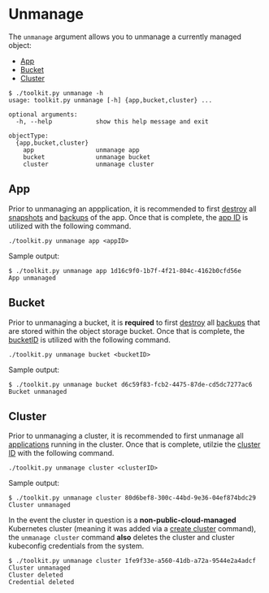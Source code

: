 # Unmanage

The `unmanage` argument allows you to unmanage a currently managed object:

* [App](#app)
* [Bucket](#bucket)
* [Cluster](#cluster)

```text
$ ./toolkit.py unmanage -h
usage: toolkit.py unmanage [-h] {app,bucket,cluster} ...

optional arguments:
  -h, --help            show this help message and exit

objectType:
  {app,bucket,cluster}
    app                 unmanage app
    bucket              unmanage bucket
    cluster             unmanage cluster
```

## App

Prior to unmanaging an appplication, it is recommended to first [destroy](../destroy/README.md) all [snapshots](../destroy/README.md#snapshot) and [backups](../destroy/README.md#backup) of the app.  Once that is complete, the [app ID](../list/README.md#apps) is utilized with the following command.

```text
./toolkit.py unmanage app <appID>
```

Sample output:

```text
$ ./toolkit.py unmanage app 1d16c9f0-1b7f-4f21-804c-4162b0cfd56e
App unmanaged
```

## Bucket

Prior to unmanaging a bucket, it is **required** to first [destroy](../destroy/README.md) all [backups](../destroy/README.md#backup) that are stored within the object storage bucket.  Once that is complete, the [bucketID](../list/README.md#buckets) is utilized with the following command.

```text
./toolkit.py unmanage bucket <bucketID>
```

Sample output:

```text
$ ./toolkit.py unmanage bucket d6c59f83-fcb2-4475-87de-cd5dc7277ac6
Bucket unmanaged
```

## Cluster

Prior to unmanaging a cluster, it is recommended to first unmanage all [applications](#app) running in the cluster.  Once that is complete, utilzie the [cluster ID](../list/README.md#clusters) with the following command.

```text
./toolkit.py unmanage cluster <clusterID>
```

Sample output:

```text
$ ./toolkit.py unmanage cluster 80d6bef8-300c-44bd-9e36-04ef874bdc29
Cluster unmanaged
```

In the event the cluster in question is a **non-public-cloud-managed** Kubernetes cluster (meaning it was added via a [create cluster](../create/README.md#cluster) command), the `unmanage cluster` command **also** deletes the cluster and cluster kubeconfig credentials from the system.

```text
$ ./toolkit.py unmanage cluster 1fe9f33e-a560-41db-a72a-9544e2a4adcf
Cluster unmanaged
Cluster deleted
Credential deleted
```
